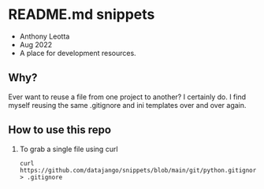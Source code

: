 # README.md snippets

- Anthony Leotta
- Aug 2022
- A place for development resources.

## Why?

Ever want to reuse a file from one project to another? I certainly do.  I find myself reusing the same .gitignore and ini templates over and over again.

## How to use this repo

1. To grab a single file using curl

    ```
    curl https://github.com/datajango/snippets/blob/main/git/python.gitignore > .gitignore
    ```


